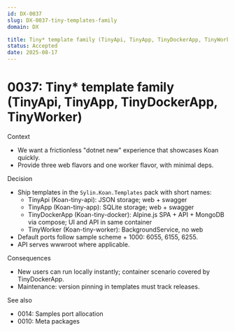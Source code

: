 ```yaml
---
id: DX-0037
slug: DX-0037-tiny-templates-family
domain: DX

title: Tiny* template family (TinyApi, TinyApp, TinyDockerApp, TinyWorker)
status: Accepted
date: 2025-08-17
---
```

 
# 0037: Tiny* template family (TinyApi, TinyApp, TinyDockerApp, TinyWorker)

Context
- We want a frictionless "dotnet new" experience that showcases Koan quickly.
- Provide three web flavors and one worker flavor, with minimal deps.

Decision
- Ship templates in the `Sylin.Koan.Templates` pack with short names:
  - TinyApi (Koan-tiny-api): JSON storage; web + swagger
  - TinyApp (Koan-tiny-app): SQLite storage; web + swagger
  - TinyDockerApp (Koan-tiny-docker): Alpine.js SPA + API + MongoDB via compose; UI and API in same container
  - TinyWorker (Koan-tiny-worker): BackgroundService, no web
- Default ports follow sample scheme + 1000: 6055, 6155, 6255.
- API serves wwwroot where applicable.

Consequences
- New users can run locally instantly; container scenario covered by TinyDockerApp.
- Maintenance: version pinning in templates must track releases.

See also
- 0014: Samples port allocation
- 0010: Meta packages
